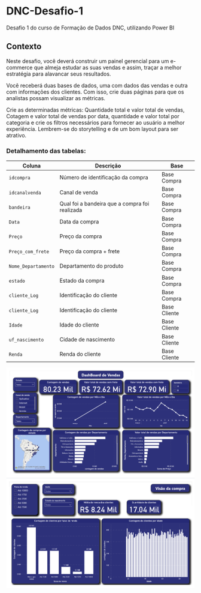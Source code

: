 # DNC-Desafio-1

 Desafio 1 do curso de Formação de Dados DNC, utilizando Power BI

## Contexto

  Neste desafio, você deverá construir um painel gerencial para um e-commerce que 
almeja estudar as suas vendas e assim, traçar a melhor estratégia para alavancar seus
resultados.

  Você receberá duas bases de dados, uma com dados das vendas e outra com
informações dos clientes. Com isso, crie duas páginas para que os analistas possam
visualizar as métricas.

  Crie as determinadas métricas: Quantidade total e valor total de vendas, Cotagem e
valor total de vendas por data, quantidade e valor total por categoria e crie os filtros
necessários para fornecer ao usuário a melhor experiência. Lembrem-se do storytelling
e de um bom layout para ser atrativo.

### Detalhamento das tabelas:

| **Coluna**             | **Descrição**                                 | **Base**       |
|------------------------|-----------------------------------------------|----------------|
| `idcompra`             | Número de identificação da compra             | Base Compra    |
| `idcanalvenda`         | Canal de venda                                | Base Compra    |
| `bandeira`             | Qual foi a bandeira que a compra foi realizada| Base Compra    |
| `Data`                 | Data da compra                                | Base Compra    |
| `Preço`                | Preço da compra                               | Base Compra    |
| `Preço_com_frete`      | Preço da compra + frete                       | Base Compra    |
| `Nome_Departamento`    | Departamento do produto                       | Base Compra    |
| `estado`               | Estado da compra                              | Base Compra    |
| `cliente_Log`          | Identificação do cliente                      | Base Compra    |
| `cliente_Log`          | Identificação do cliente                      | Base Cliente   |
| `Idade`                | Idade do cliente                              | Base Cliente   |
| `uf_nascimento`        | Cidade de nascimento                          | Base Cliente   |
| `Renda`                | Renda do cliente                              | Base Cliente   |


![](https://github.com/GNS03/DNC-Desafio-1/blob/main/Screenshot%202024-11-29%20003136.png)
![](https://github.com/GNS03/DNC-Desafio-1/blob/main/Screenshot%202024-11-29%20003232.png)
